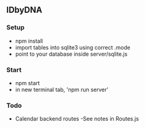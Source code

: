 ## IDbyDNA

### Setup
- npm install
- import tables into sqlite3 using correct .mode
- point to your database inside server/sqlite.js

### Start
- npm start
- in new terminal tab, 'npm run server'


### Todo
- Calendar backend routes
  -See notes in Routes.js